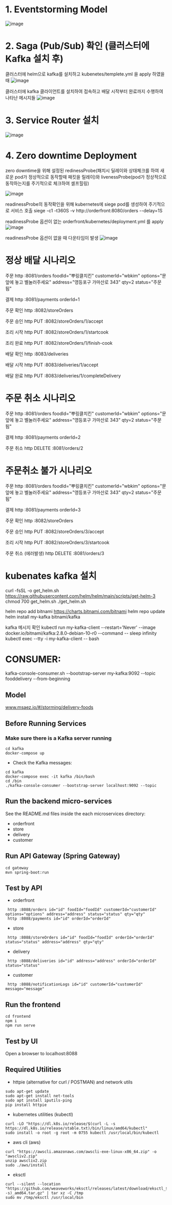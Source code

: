 # 1. Eventstorming Model
![image](https://github.com/secucen-wbkim/food-delivery/assets/117430227/111b32fd-6456-40bb-ab97-7fbfd08d551d)


# 2. Saga (Pub/Sub) 확인 (클러스터에 Kafka 설치 후)
클러스터에 helm으로 kafka를 설치하고 kubenetes/templete.yml 을 apply 하였을 때
![image](https://github.com/secucen-wbkim/food-delivery/assets/117430227/ac59f858-7177-4321-b2da-ed674eb8ef64)

클러스터에 kafka 클라이언트를 설치하여 접속하고 배달 시작부터 완료까지 수행하여 나타난 메시지들
![image](https://github.com/secucen-wbkim/food-delivery/assets/117430227/0a91a6fb-b2dc-471e-af92-730ba416f84e)

# 3. Service Router 설치
![image](https://github.com/secucen-wbkim/food-delivery/assets/117430227/ac59f858-7177-4321-b2da-ed674eb8ef64)

# 4. Zero downtime Deployment
zero downtime을 위해 설정된 redinessProbe(패치시 딜레이와 상태체크를 하여 새로운 pod가 정상적으로 동작할때 패킷을 릴레이)와 livenessProbe(pod가 정상적으로 동작하는지를 주기적으로 체크하여 셀프힐링)

![image](https://github.com/secucen-wbkim/food-delivery/assets/117430227/82408cd3-9761-47bd-a59e-4195660d1d19)

readinessProbe의 동작확인을 위해 kubernetes에 siege pod를 생성하여 주기적으로 서비스 호출
siege -c1 -t360S -v http://orderfront:8080/orders --delay=1S

readinessProbe 옵션이 없는 orderfront/kubernetes/deployment.yml 를 apply
![image](https://github.com/secucen-wbkim/food-delivery/assets/117430227/eebace04-31bd-4a1f-80b3-afefc2e0b761)

readinessProbe 옵션이 없을 때 다운타임이 발생
![image](https://github.com/secucen-wbkim/food-delivery/assets/117430227/dd2f532e-8a8a-47bb-8ef0-af503b0c0a93)


# 정상 배달 시나리오
주문
http :8081/orders foodId="뿌링클치킨" customerId="wbkim" options="문앞에 놓고 벨눌러주세요" address="영등포구 가마산로 343" qty=2 status="주문됨"

결제
http :8081/payments orderId=1

주문 확인
http :8082/storeOrders

주문 승인
http PUT :8082/storeOrders/1/accept

조리 시작
http PUT :8082/storeOrders/1/startcook

조리 완료
http PUT :8082/storeOrders/1/finish-cook

배달 확인
http :8083/deliveries

배달 시작
http PUT :8083/deliveries/1/accept

배달 완료
http PUT :8083/deliveries/1/completeDelivery

# 주문 취소 시나리오
주문
http :8081/orders foodId="뿌링클치킨" customerId="wbkim" options="문앞에 놓고 벨눌러주세요" address="영등포구 가마산로 343" qty=2 status="주문됨"

결제
http :8081/payments orderId=2

주문 취소
http DELETE :8081/orders/2

# 주문취소 불가 시나리오
주문
http :8081/orders foodId="뿌링클치킨" customerId="wbkim" options="문앞에 놓고 벨눌러주세요" address="영등포구 가마산로 343" qty=2 status="주문됨"

결제
http :8081/payments orderId=3

주문 확인
http :8082/storeOrders

주문 승인
http PUT :8082/storeOrders/3/accept

조리 시작
http PUT :8082/storeOrders/3/startcook

주문 취소 (에러발생)
http DELETE :8081/orders/3


# kubenates kafka 설치

curl -fsSL -o get_helm.sh https://raw.githubusercontent.com/helm/helm/main/scripts/get-helm-3
chmod 700 get_helm.sh
./get_helm.sh

helm repo add bitnami https://charts.bitnami.com/bitnami
helm repo update
helm install my-kafka bitnami/kafka

kafka 메시지 확인
kubectl run my-kafka-client --restart='Never' --image docker.io/bitnami/kafka:2.8.0-debian-10-r0 --command -- sleep infinity
kubectl exec --tty -i my-kafka-client -- bash

# CONSUMER:
kafka-console-consumer.sh --bootstrap-server my-kafka:9092 --topic fooddelivery --from-beginning



## Model
www.msaez.io/#/storming/delivery-foods

## Before Running Services
### Make sure there is a Kafka server running
```
cd kafka
docker-compose up
```
- Check the Kafka messages:
```
cd kafka
docker-compose exec -it kafka /bin/bash
cd /bin
./kafka-console-consumer --bootstrap-server localhost:9092 --topic
```

## Run the backend micro-services
See the README.md files inside the each microservices directory:

- orderfront
- store
- delivery
- customer


## Run API Gateway (Spring Gateway)
```
cd gateway
mvn spring-boot:run
```

## Test by API
- orderfront
```
 http :8088/orders id="id" foodId="foodId" customerId="customerId" options="options" address="address" status="status" qty="qty" 
 http :8088/payments id="id" orderId="orderId" 
```
- store
```
 http :8088/storeOrders id="id" foodId="foodId" orderId="orderId" status="status" address="address" qty="qty" 
```
- delivery
```
 http :8088/deliveries id="id" address="address" orderId="orderId" status="status" 
```
- customer
```
 http :8088/notificationLogs id="id" customerId="customerId" message="message" 
```


## Run the frontend
```
cd frontend
npm i
npm run serve
```

## Test by UI
Open a browser to localhost:8088

## Required Utilities

- httpie (alternative for curl / POSTMAN) and network utils
```
sudo apt-get update
sudo apt-get install net-tools
sudo apt install iputils-ping
pip install httpie
```

- kubernetes utilities (kubectl)
```
curl -LO "https://dl.k8s.io/release/$(curl -L -s https://dl.k8s.io/release/stable.txt)/bin/linux/amd64/kubectl"
sudo install -o root -g root -m 0755 kubectl /usr/local/bin/kubectl
```

- aws cli (aws)
```
curl "https://awscli.amazonaws.com/awscli-exe-linux-x86_64.zip" -o "awscliv2.zip"
unzip awscliv2.zip
sudo ./aws/install
```

- eksctl 
```
curl --silent --location "https://github.com/weaveworks/eksctl/releases/latest/download/eksctl_$(uname -s)_amd64.tar.gz" | tar xz -C /tmp
sudo mv /tmp/eksctl /usr/local/bin
```

